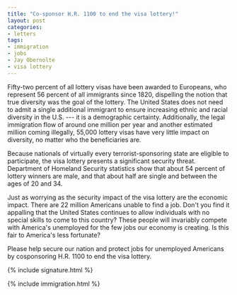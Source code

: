 ```yaml
---
title: "Co-sponsor H.R. 1100 to end the visa lottery!"
layout: post
categories:
- letters
tags:
- immigration
- jobs
- Jay Obernolte
- visa lottery
---
```


Fifty-two percent of all lottery visas have been awarded to Europeans, who represent 56 percent of all immigrants since 1820, dispelling the notion that true diversity was the goal of the lottery. The United States does not need to admit a single additional immigrant to ensure increasing ethnic and racial diversity in the U.S. --- it is a demographic certainty. Additionally, the legal immigration flow of around one million per year and another estimated million coming illegally, 55,000 lottery visas have very little impact on diversity, no matter who the beneficiaries are.

Because nationals of virtually every terrorist-sponsoring state are eligible to participate, the visa lottery presents a significant security threat. Department of Homeland Security statistics show that about 54 percent of lottery winners are male, and that about half are single and between the ages of 20 and 34.

Just as worrying as the security impact of the visa lottery are the economic impact. There are 22 million Americans unable to find a job. Don't you find it appalling that the United States continues to allow individuals with no special skills to come to this country? These people will invariably compete with America's unemployed for the few jobs our economy is creating. Is this fair to America's less fortunate?

Please help secure our nation and protect jobs for unemployed Americans by cosponsoring H.R. 1100 to end the visa lottery.

{% include signature.html %}

{% include immigration.html %}

